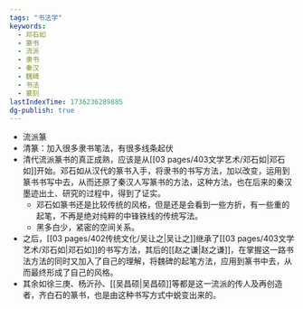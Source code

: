 ```yaml
---
tags: "书法学"
keywords:
  - 邓石如
  - 篆书
  - 流派
  - 隶书
  - 秦汉
  - 魏碑
  - 书法
  - 篆刻
lastIndexTime: 1736236289885
dg-publish: true
---
```

- 流派篆
- 清篆：加入很多隶书笔法，有很多线条起伏
- 清代流派篆书的真正成熟，应该是从[[03 pages/403文学艺术/邓石如\|邓石如]]开始。邓石如从汉代的篆书入手，将隶书的书写方法，加以改变，运用到篆书书写中去，从而还原了秦汉人写篆书的方法，这种方法，也在后来的秦汉墨迹出土、研究的过程中，得到了证实。
  	- 邓石如篆书还是比较传统的风格，但是还是会看到一些方折，有一些重的起笔，不再是绝对纯粹的中锋铁线的传统写法。
	- 黑多白少，紧密的空间关系。
- 之后，[[03 pages/402传统文化/吴让之\|吴让之]]继承了[[03 pages/403文学艺术/邓石如\|邓石如]]的书写方法，其后的[[赵之谦\|赵之谦]]，在掌握这一路书法方法的同时又加入了自己的理解，将魏碑的起笔方法，应用到篆书中去，从而最终形成了自己的风格。
- 其余如徐三庚、杨沂孙、[[吴昌硕\|吴昌硕]]等都是这一流派的传人及再创造者，齐白石的篆书，也是由这种书写方式中蜕变出来的。